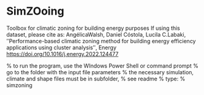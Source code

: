 # SimZOoing
Toolbox for climatic zoning for building energy purposes
If using this dataset, please cite as:
AngélicaWalsh, Daniel Cóstola, Lucila C.Labaki, ʺPerformance-based climatic zoning method for building energy efficiency applications using cluster analysisʺ, Energy https://doi.org/10.1016/j.energy.2022.124477

% to run the program, use the WIndows Power Shell or command prompt
% go to the folder with the input file parameters
% the necessary simulation, climate and shape files must be in subfolder,
% see readme
% type: 
%           simzoning <name of the file.zon>
